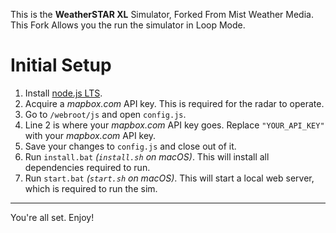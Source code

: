 
This is the **WeatherSTAR XL** Simulator, Forked From Mist Weather Media. 
This Fork Allows you the run the simulator in Loop Mode.

# Initial Setup

1. Install [node.js LTS](https://nodejs.org/en/).
2. Acquire a *mapbox.com* API key. This is required for the radar to operate.
3. Go to `/webroot/js` and open `config.js`.
5. Line 2 is where your *mapbox.com*  API key goes. Replace `"YOUR_API_KEY"` with your *mapbox.com* API key.
6. Save your changes to `config.js` and close out of it.
7. Run `install.bat` *(`install.sh` on macOS)*. This will install all dependencies required to run.
8. Run `start.bat` *(`start.sh` on macOS)*. This will start a local web server, which is required to run the sim.

------------

You're all set. Enjoy!

